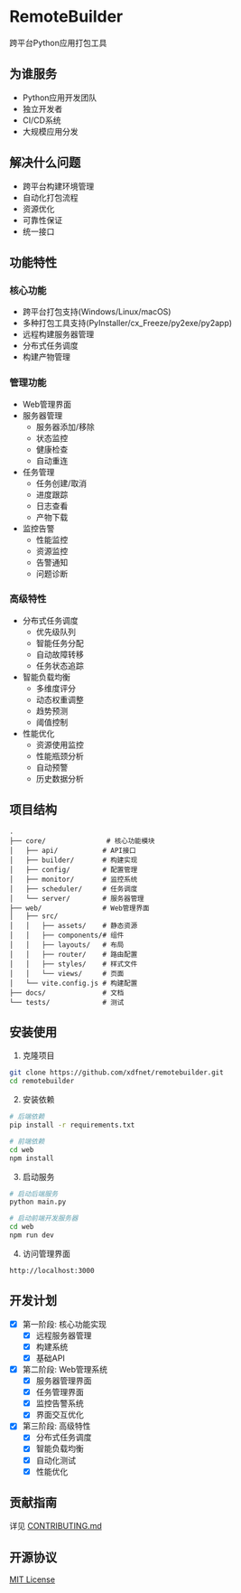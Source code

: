 # RemoteBuilder

跨平台Python应用打包工具

## 为谁服务

- Python应用开发团队
- 独立开发者
- CI/CD系统
- 大规模应用分发

## 解决什么问题

- 跨平台构建环境管理
- 自动化打包流程
- 资源优化
- 可靠性保证
- 统一接口

## 功能特性

### 核心功能
- 跨平台打包支持(Windows/Linux/macOS)
- 多种打包工具支持(PyInstaller/cx_Freeze/py2exe/py2app)
- 远程构建服务器管理
- 分布式任务调度
- 构建产物管理

### 管理功能
- Web管理界面
- 服务器管理
  - 服务器添加/移除
  - 状态监控
  - 健康检查
  - 自动重连
- 任务管理
  - 任务创建/取消
  - 进度跟踪
  - 日志查看
  - 产物下载
- 监控告警
  - 性能监控
  - 资源监控
  - 告警通知
  - 问题诊断

### 高级特性
- 分布式任务调度
  - 优先级队列
  - 智能任务分配
  - 自动故障转移
  - 任务状态追踪
- 智能负载均衡
  - 多维度评分
  - 动态权重调整
  - 趋势预测
  - 阈值控制
- 性能优化
  - 资源使用监控
  - 性能瓶颈分析
  - 自动预警
  - 历史数据分析

## 项目结构

```
.
├── core/               # 核心功能模块
│   ├── api/           # API接口
│   ├── builder/       # 构建实现
│   ├── config/        # 配置管理
│   ├── monitor/       # 监控系统
│   ├── scheduler/     # 任务调度
│   └── server/        # 服务器管理
├── web/               # Web管理界面
│   ├── src/
│   │   ├── assets/    # 静态资源
│   │   ├── components/# 组件
│   │   ├── layouts/   # 布局
│   │   ├── router/    # 路由配置
│   │   ├── styles/    # 样式文件
│   │   └── views/     # 页面
│   └── vite.config.js # 构建配置
├── docs/              # 文档
└── tests/             # 测试
```

## 安装使用

1. 克隆项目
```bash
git clone https://github.com/xdfnet/remotebuilder.git
cd remotebuilder
```

2. 安装依赖
```bash
# 后端依赖
pip install -r requirements.txt

# 前端依赖
cd web
npm install
```

3. 启动服务
```bash
# 启动后端服务
python main.py

# 启动前端开发服务器
cd web
npm run dev
```

4. 访问管理界面
```
http://localhost:3000
```

## 开发计划

- [x] 第一阶段: 核心功能实现
  - [x] 远程服务器管理
  - [x] 构建系统
  - [x] 基础API

- [x] 第二阶段: Web管理系统
  - [x] 服务器管理界面
  - [x] 任务管理界面
  - [x] 监控告警系统
  - [x] 界面交互优化

- [x] 第三阶段: 高级特性
  - [x] 分布式任务调度
  - [x] 智能负载均衡
  - [x] 自动化测试
  - [x] 性能优化

## 贡献指南

详见 [CONTRIBUTING.md](./CONTRIBUTING.md)

## 开源协议

[MIT License](./LICENSE)
